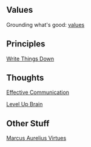 ## Values

Grounding what's good: [values](./values.md)

## Principles

[Write Things Down](./write-things-down.md)

## Thoughts

[Effective Communication](./communication.md)

[Level Up Brain](./level-up-brain.md)

## Other Stuff

[Marcus Aurelius Virtues](./marcus-aurelius-virtues.md)
